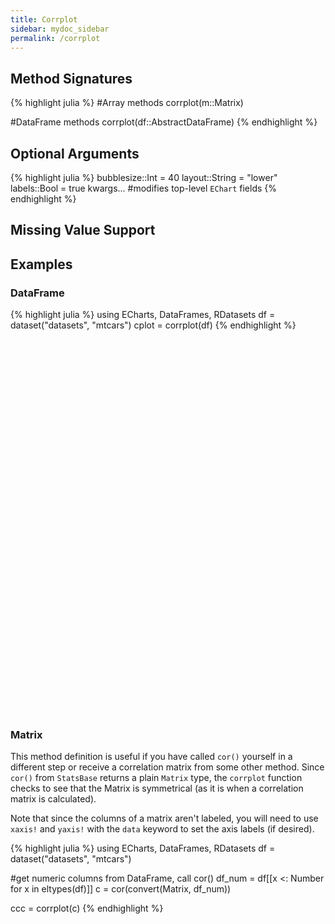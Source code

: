 ```yaml
---
title: Corrplot
sidebar: mydoc_sidebar
permalink: /corrplot
---
```


## Method Signatures
{% highlight julia %}
#Array methods
corrplot(m::Matrix)

#DataFrame methods
corrplot(df::AbstractDataFrame)
{% endhighlight %}

## Optional Arguments
{% highlight julia %}
bubblesize::Int = 40
layout::String = "lower"
labels::Bool = true
kwargs... #modifies top-level `EChart` fields
{% endhighlight %}

## Missing Value Support

## Examples

### DataFrame
{% highlight julia %}
using ECharts, DataFrames, RDatasets
df = dataset("datasets", "mtcars")
cplot = corrplot(df)
{% endhighlight %}

<div id="cplot" style="height:600px;width:600px;"></div>
<script type="text/javascript">

    // Initialize after dom ready
    var myChart = echarts.init(document.getElementById("cplot"), roma());

    // Load data into the ECharts instance
    myChart.setOption(
{"xAxis":[{"splitNumber":5,"axisLabel":{"show":true,"interval":"auto","rotate":0,"inside":false,"formatter":"{value}","margin":8},"data":["MPG","Cyl","Disp","HP","DRat","WT","QSec","VS","AM","Gear","Carb"],"scale":false,"gridIndex":0,"minInterval":0,"zlevel":0,"triggerEvent":false,"z":0,"inverse":false,"nameLocation":"middle","nameGap":30,"silent":true,"type":"category"}],"visualMap":{"left":"right","max":1.0,"min":-1.0,"top":"middle","inRange":{"color":["rgb(178, 24, 43)","rgb(214, 96, 77)","rgb(244,165,130)","rgb(253,219,199)","rgb(247,247,247)","rgb(209,229,240)","rgb(146,197,222)","rgb( 67,147,195)","rgb( 33,102,172)"]},"calculable":true,"precision":2},"ec_charttype":"corrplot","series":[{"label":{"normal":{"textStyle":{"fontFamily":"sans-serif","fontStyle":"normal","color":"black","fontSize":14,"fontWeight":"bold"},"show":true,"position":"inside","formatter":function (params) {return params.data[2].toFixed(2);}}},"yAxisIndex":0,"symbolSize":function (data) {return 45 * Math.sqrt(Math.abs(data[2]))},"xAxisIndex":0,"smooth":false,"data":[[0.0,0.0,1.0],[0.0,1.0,-0.8521619594266129],[0.0,2.0,-0.8475513792624785],[0.0,3.0,-0.7761683718265862],[0.0,4.0,0.6811719078067491],[0.0,5.0,-0.8676593765172278],[0.0,6.0,0.41868403392177816],[0.0,7.0,0.6640389191275928],[0.0,8.0,0.5998324294546477],[0.0,9.0,0.4802847573388421],[0.0,10.0,-0.5509250739024587],[1.0,0.0,0.0],[1.0,1.0,1.0],[1.0,2.0,0.9020328721469989],[1.0,3.0,0.8324474527218194],[1.0,4.0,-0.6999381138287699],[1.0,5.0,0.7824957944632408],[1.0,6.0,-0.5912420737688685],[1.0,7.0,-0.8108117960830052],[1.0,8.0,-0.5226070469006754],[1.0,9.0,-0.49268659938947124],[1.0,10.0,0.5269882937496432],[2.0,0.0,0.0],[2.0,1.0,0.0],[2.0,2.0,1.0],[2.0,3.0,0.7909485863698066],[2.0,4.0,-0.7102139271692701],[2.0,5.0,0.8879799220581378],[2.0,6.0,-0.4336978808110138],[2.0,7.0,-0.7104158907906003],[2.0,8.0,-0.591227040063948],[2.0,9.0,-0.5555691985624827],[2.0,10.0,0.3949768648689692],[3.0,0.0,0.0],[3.0,1.0,0.0],[3.0,2.0,0.0],[3.0,3.0,1.0],[3.0,4.0,-0.4487591168729195],[3.0,5.0,0.6587478873447591],[3.0,6.0,-0.7082233888619531],[3.0,7.0,-0.7230967373524496],[3.0,8.0,-0.243204257185851],[3.0,9.0,-0.12570425822547415],[3.0,10.0,0.7498124715491101],[4.0,0.0,0.0],[4.0,1.0,0.0],[4.0,2.0,0.0],[4.0,3.0,0.0],[4.0,4.0,1.0],[4.0,5.0,-0.7124406466973717],[4.0,6.0,0.09120475965118302],[4.0,7.0,0.4402784649553493],[4.0,8.0,0.71271112722627],[4.0,9.0,0.6996101319346648],[4.0,10.0,-0.09078979886886729],[5.0,0.0,0.0],[5.0,1.0,0.0],[5.0,2.0,0.0],[5.0,3.0,0.0],[5.0,4.0,0.0],[5.0,5.0,1.0],[5.0,6.0,-0.17471587871340485],[5.0,7.0,-0.554915677663994],[5.0,8.0,-0.692495258839484],[5.0,9.0,-0.5832869965366478],[5.0,10.0,0.427605937735487],[6.0,0.0,0.0],[6.0,1.0,0.0],[6.0,2.0,0.0],[6.0,3.0,0.0],[6.0,4.0,0.0],[6.0,5.0,0.0],[6.0,6.0,1.0],[6.0,7.0,0.7445354435262542],[6.0,8.0,-0.2298608621848829],[6.0,9.0,-0.212682229720365],[6.0,10.0,-0.6562492283380588],[7.0,0.0,0.0],[7.0,1.0,0.0],[7.0,2.0,0.0],[7.0,3.0,0.0],[7.0,4.0,0.0],[7.0,5.0,0.0],[7.0,6.0,0.0],[7.0,7.0,1.0],[7.0,8.0,0.1683451245853586],[7.0,9.0,0.20602334873357925],[7.0,10.0,-0.5696071410068426],[8.0,0.0,0.0],[8.0,1.0,0.0],[8.0,2.0,0.0],[8.0,3.0,0.0],[8.0,4.0,0.0],[8.0,5.0,0.0],[8.0,6.0,0.0],[8.0,7.0,0.0],[8.0,8.0,1.0],[8.0,9.0,0.7940587602563435],[8.0,10.0,0.057534351070504114],[9.0,0.0,0.0],[9.0,1.0,0.0],[9.0,2.0,0.0],[9.0,3.0,0.0],[9.0,4.0,0.0],[9.0,5.0,0.0],[9.0,6.0,0.0],[9.0,7.0,0.0],[9.0,8.0,0.0],[9.0,9.0,1.0],[9.0,10.0,0.2740728363575223],[10.0,0.0,0.0],[10.0,1.0,0.0],[10.0,2.0,0.0],[10.0,3.0,0.0],[10.0,4.0,0.0],[10.0,5.0,0.0],[10.0,6.0,0.0],[10.0,7.0,0.0],[10.0,8.0,0.0],[10.0,9.0,0.0],[10.0,10.0,1.0]],"markLine":{"data":[],"lineStyle":{"normal":{},"emphasis":{}}},"type":"scatter"}],"theme":{"geo":{"label":{"normal":{"textStyle":{"color":"#000000"}},"emphasis":{"textStyle":{"color":"rgb(100,0,0)"}}},"itemStyle":{"normal":{"borderColor":"#444444","borderWidth":0.5,"areaColor":"#eeeeee"},"emphasis":{"borderColor":"#444444","borderWidth":1,"areaColor":"rgba(255,215,0,0.8)"}}},"parallel":{"itemStyle":{"normal":{"borderWidth":0,"borderColor":"#ccc"},"emphasis":{"borderWidth":0,"borderColor":"#ccc"}}},"markPoint":{"label":{"normal":{"textStyle":{"color":"#eeeeee"}},"emphasis":{"textStyle":{"color":"#eeeeee"}}}},"visualMap":{"color":["#e01f54","#e7dbc3"]},"funnel":{"itemStyle":{"normal":{"borderWidth":0,"borderColor":"#ccc"},"emphasis":{"borderWidth":0,"borderColor":"#ccc"}}},"bar":{"itemStyle":{"normal":{"barBorderColor":"#ccc","barBorderWidth":0},"emphasis":{"barBorderColor":"#ccc","barBorderWidth":0}}},"map":{"label":{"normal":{"textStyle":{"color":"#000000"}},"emphasis":{"textStyle":{"color":"rgb(100,0,0)"}}},"itemStyle":{"normal":{"borderColor":"#444444","borderWidth":0.5,"areaColor":"#eeeeee"},"emphasis":{"borderColor":"#444444","borderWidth":1,"areaColor":"rgba(255,215,0,0.8)"}}},"scatter":{"itemStyle":{"normal":{"borderWidth":0,"borderColor":"#ccc"},"emphasis":{"borderWidth":0,"borderColor":"#ccc"}}},"pie":{"itemStyle":{"normal":{"borderWidth":0,"borderColor":"#ccc"},"emphasis":{"borderWidth":0,"borderColor":"#ccc"}}},"graph":{"label":{"normal":{"textStyle":{"color":"#eeeeee"}}},"symbolSize":4,"itemStyle":{"normal":{"borderWidth":0,"borderColor":"#ccc"}},"smooth":false,"symbol":"emptyCircle","color":["#e01f54","#001852","#f5e8c8","#b8d2c7","#c6b38e","#a4d8c2","#f3d999","#d3758f","#dcc392","#2e4783","#82b6e9","#ff6347","#a092f1","#0a915d","#eaf889","#6699FF","#ff6666","#3cb371","#d5b158","#38b6b6"],"lineStyle":{"normal":{"color":"#aaaaaa","width":1}}},"backgroundColor":"rgba(0,0,0,0)","line":{"symbolSize":4,"itemStyle":{"normal":{"borderWidth":1}},"smooth":false,"symbol":"emptyCircle","lineStyle":{"normal":{"width":2}}},"candlestick":{"itemStyle":{"normal":{"borderColor0":"#b8d2c7","color":"#e01f54","borderColor":"#f5e8c8","borderWidth":1,"color0":"#001852"}}},"sankey":{"itemStyle":{"normal":{"borderWidth":0,"borderColor":"#ccc"},"emphasis":{"borderWidth":0,"borderColor":"#ccc"}}},"valueAxis":{"axisLine":{"show":true,"lineStyle":{"color":"#333"}},"axisLabel":{"textStyle":{"color":"#333"},"show":true},"splitLine":{"show":true,"lineStyle":{"color":["#ccc"]}},"splitArea":{"areaStyle":{"color":["rgba(250,250,250,0.3)","rgba(200,200,200,0.3)"]},"show":false},"axisTick":{"show":true,"lineStyle":{"color":"#333"}}},"toolbox":{"iconStyle":{"normal":{"borderColor":"#999999"},"emphasis":{"borderColor":"#666666"}}},"categoryAxis":{"axisLine":{"show":true,"lineStyle":{"color":"#333"}},"axisLabel":{"textStyle":{"color":"#333"},"show":true},"splitLine":{"show":false,"lineStyle":{"color":["#ccc"]}},"splitArea":{"areaStyle":{"color":["rgba(250,250,250,0.3)","rgba(200,200,200,0.3)"]},"show":false},"axisTick":{"show":true,"lineStyle":{"color":"#333"}}},"tooltip":{"axisPointer":{"crossStyle":{"color":"#cccccc","width":1},"lineStyle":{"color":"#cccccc","width":1}}},"timeline":{"label":{"normal":{"textStyle":{"color":"#293c55"}},"emphasis":{"textStyle":{"color":"#293c55"}}},"controlStyle":{"normal":{"color":"#293c55","borderColor":"#293c55","borderWidth":0.5},"emphasis":{"color":"#293c55","borderColor":"#293c55","borderWidth":0.5}},"checkpointStyle":{"color":"#e43c59","borderColor":"rgba(194,53,49,0.5)"},"itemStyle":{"normal":{"color":"#293c55","borderWidth":1},"emphasis":{"color":"#a9334c"}},"lineStyle":{"color":"#293c55","width":1}},"radar":{"symbolSize":4,"itemStyle":{"normal":{"borderWidth":1}},"smooth":false,"symbol":"emptyCircle","lineStyle":{"normal":{"width":2}}},"logAxis":{"axisLine":{"show":true,"lineStyle":{"color":"#333"}},"axisLabel":{"textStyle":{"color":"#333"},"show":true},"splitLine":{"show":true,"lineStyle":{"color":["#ccc"]}},"splitArea":{"areaStyle":{"color":["rgba(250,250,250,0.3)","rgba(200,200,200,0.3)"]},"show":false},"axisTick":{"show":true,"lineStyle":{"color":"#333"}}},"textStyle":{},"gauge":{"itemStyle":{"normal":{"borderWidth":0,"borderColor":"#ccc"},"emphasis":{"borderWidth":0,"borderColor":"#ccc"}}},"boxplot":{"itemStyle":{"normal":{"borderWidth":1},"emphasis":{"borderWidth":2}}},"color":["#e01f54","#001852","#f5e8c8","#b8d2c7","#c6b38e","#a4d8c2","#f3d999","#d3758f","#dcc392","#2e4783","#82b6e9","#ff6347","#a092f1","#0a915d","#eaf889","#6699FF","#ff6666","#3cb371","#d5b158","#38b6b6"],"title":{"textStyle":{"color":"#333333"},"subtextStyle":{"color":"#aaaaaa"}},"dataZoom":{"dataBackgroundColor":"rgba(47,69,84,0.3)","textStyle":{"color":"#333333"},"handleSize":"100%","handleColor":"#a7b7cc","fillerColor":"rgba(167,183,204,0.4)","backgroundColor":"rgba(47,69,84,0)"},"timeAxis":{"axisLine":{"show":true,"lineStyle":{"color":"#333"}},"axisLabel":{"textStyle":{"color":"#333"},"show":true},"splitLine":{"show":true,"lineStyle":{"color":["#ccc"]}},"splitArea":{"areaStyle":{"color":["rgba(250,250,250,0.3)","rgba(200,200,200,0.3)"]},"show":false},"axisTick":{"show":true,"lineStyle":{"color":"#333"}}},"legend":{"textStyle":{"color":"#333333"}}},"yAxis":[{"splitNumber":5,"axisLabel":{"show":true,"interval":"auto","rotate":0,"inside":false,"formatter":"{value}","margin":8},"data":["MPG","Cyl","Disp","HP","DRat","WT","QSec","VS","AM","Gear","Carb"],"scale":false,"gridIndex":0,"minInterval":0,"zlevel":0,"triggerEvent":false,"z":0,"inverse":true,"nameLocation":"middle","nameGap":30,"silent":true,"type":"category"}],"toolbox":{"feature":{},"orient":"vertical","itemSize":15,"height":"auto","zlevel":0,"z":2,"itemGap":20,"right":"auto","top":"center","width":"auto","show":false,"showTitle":true},"ec_width":650,"ec_height":650,"grid":[{"height":"auto","show":false,"width":"auto","backgroundColor":"transparent"}],"title":[{"left":"left","borderColor":"transparent","bottom":"auto","padding":5,"zlevel":0,"borderWidth":1,"target":"blank","z":2,"itemGap":5,"shadowOffsetY":0,"shadowOffsetX":0,"right":"auto","top":"auto","subtarget":"blank","show":true}]}
        );
</script>

### Matrix

This method definition is useful if you have called `cor()` yourself in a different step or receive a correlation matrix from some other method. Since `cor()` from `StatsBase` returns a plain `Matrix` type, the `corrplot` function checks to see that the Matrix is symmetrical (as it is when a correlation matrix is calculated).

Note that since the columns of a matrix aren't labeled, you will need to use `xaxis!` and `yaxis!` with the `data` keyword to set the axis labels (if desired).

{% highlight julia %}
using ECharts, DataFrames, RDatasets
df = dataset("datasets", "mtcars")

#get numeric columns from DataFrame, call cor()
df_num = df[[x <: Number for x in eltypes(df)]]
c = cor(convert(Matrix, df_num))

ccc = corrplot(c)
{% endhighlight %}

<div id="cplot2" style="height:600px;width:600px;"></div>
<script type="text/javascript">

    // Initialize after dom ready
    var myChart = echarts.init(document.getElementById("cplot2"), roma());

    // Load data into the ECharts instance
    myChart.setOption(
{"xAxis":[{"splitNumber":5,"axisLabel":{"show":true,"interval":"auto","rotate":0,"inside":false,"formatter":"{value}","margin":8},"data":[1,2,3,4,5,6,7,8,9,10,11],"scale":false,"gridIndex":0,"minInterval":0,"zlevel":0,"triggerEvent":false,"z":0,"inverse":false,"nameLocation":"middle","nameGap":30,"silent":true,"type":"category"}],"visualMap":{"left":"right","max":1.0,"min":-1.0,"top":"middle","inRange":{"color":["rgb(178, 24, 43)","rgb(214, 96, 77)","rgb(244,165,130)","rgb(253,219,199)","rgb(247,247,247)","rgb(209,229,240)","rgb(146,197,222)","rgb( 67,147,195)","rgb( 33,102,172)"]},"calculable":true,"precision":2},"ec_charttype":"corrplot","series":[{"label":{"normal":{"textStyle":{"fontFamily":"sans-serif","fontStyle":"normal","color":"black","fontSize":14,"fontWeight":"bold"},"show":true,"position":"inside","formatter":function (params) {return params.data[2].toFixed(2);}}},"yAxisIndex":0,"symbolSize":function (data) {return 45 * Math.sqrt(Math.abs(data[2]))},"xAxisIndex":0,"smooth":false,"data":[[0.0,0.0,1.0],[0.0,1.0,-0.8521619594266129],[0.0,2.0,-0.8475513792624785],[0.0,3.0,-0.7761683718265862],[0.0,4.0,0.6811719078067491],[0.0,5.0,-0.8676593765172278],[0.0,6.0,0.41868403392177816],[0.0,7.0,0.6640389191275928],[0.0,8.0,0.5998324294546477],[0.0,9.0,0.4802847573388421],[0.0,10.0,-0.5509250739024587],[1.0,0.0,0.0],[1.0,1.0,1.0],[1.0,2.0,0.9020328721469989],[1.0,3.0,0.8324474527218194],[1.0,4.0,-0.6999381138287699],[1.0,5.0,0.7824957944632408],[1.0,6.0,-0.5912420737688685],[1.0,7.0,-0.8108117960830052],[1.0,8.0,-0.5226070469006754],[1.0,9.0,-0.49268659938947124],[1.0,10.0,0.5269882937496432],[2.0,0.0,0.0],[2.0,1.0,0.0],[2.0,2.0,1.0],[2.0,3.0,0.7909485863698066],[2.0,4.0,-0.7102139271692701],[2.0,5.0,0.8879799220581378],[2.0,6.0,-0.4336978808110138],[2.0,7.0,-0.7104158907906003],[2.0,8.0,-0.591227040063948],[2.0,9.0,-0.5555691985624827],[2.0,10.0,0.3949768648689692],[3.0,0.0,0.0],[3.0,1.0,0.0],[3.0,2.0,0.0],[3.0,3.0,1.0],[3.0,4.0,-0.4487591168729195],[3.0,5.0,0.6587478873447591],[3.0,6.0,-0.7082233888619531],[3.0,7.0,-0.7230967373524496],[3.0,8.0,-0.243204257185851],[3.0,9.0,-0.12570425822547415],[3.0,10.0,0.7498124715491101],[4.0,0.0,0.0],[4.0,1.0,0.0],[4.0,2.0,0.0],[4.0,3.0,0.0],[4.0,4.0,1.0],[4.0,5.0,-0.7124406466973717],[4.0,6.0,0.09120475965118302],[4.0,7.0,0.4402784649553493],[4.0,8.0,0.71271112722627],[4.0,9.0,0.6996101319346648],[4.0,10.0,-0.09078979886886729],[5.0,0.0,0.0],[5.0,1.0,0.0],[5.0,2.0,0.0],[5.0,3.0,0.0],[5.0,4.0,0.0],[5.0,5.0,1.0],[5.0,6.0,-0.17471587871340485],[5.0,7.0,-0.554915677663994],[5.0,8.0,-0.692495258839484],[5.0,9.0,-0.5832869965366478],[5.0,10.0,0.427605937735487],[6.0,0.0,0.0],[6.0,1.0,0.0],[6.0,2.0,0.0],[6.0,3.0,0.0],[6.0,4.0,0.0],[6.0,5.0,0.0],[6.0,6.0,1.0],[6.0,7.0,0.7445354435262542],[6.0,8.0,-0.2298608621848829],[6.0,9.0,-0.212682229720365],[6.0,10.0,-0.6562492283380588],[7.0,0.0,0.0],[7.0,1.0,0.0],[7.0,2.0,0.0],[7.0,3.0,0.0],[7.0,4.0,0.0],[7.0,5.0,0.0],[7.0,6.0,0.0],[7.0,7.0,1.0],[7.0,8.0,0.1683451245853586],[7.0,9.0,0.20602334873357925],[7.0,10.0,-0.5696071410068426],[8.0,0.0,0.0],[8.0,1.0,0.0],[8.0,2.0,0.0],[8.0,3.0,0.0],[8.0,4.0,0.0],[8.0,5.0,0.0],[8.0,6.0,0.0],[8.0,7.0,0.0],[8.0,8.0,1.0],[8.0,9.0,0.7940587602563435],[8.0,10.0,0.057534351070504114],[9.0,0.0,0.0],[9.0,1.0,0.0],[9.0,2.0,0.0],[9.0,3.0,0.0],[9.0,4.0,0.0],[9.0,5.0,0.0],[9.0,6.0,0.0],[9.0,7.0,0.0],[9.0,8.0,0.0],[9.0,9.0,1.0],[9.0,10.0,0.2740728363575223],[10.0,0.0,0.0],[10.0,1.0,0.0],[10.0,2.0,0.0],[10.0,3.0,0.0],[10.0,4.0,0.0],[10.0,5.0,0.0],[10.0,6.0,0.0],[10.0,7.0,0.0],[10.0,8.0,0.0],[10.0,9.0,0.0],[10.0,10.0,1.0]],"markLine":{"data":[],"lineStyle":{"normal":{},"emphasis":{}}},"type":"scatter"}],"theme":{"geo":{"label":{"normal":{"textStyle":{"color":"#000000"}},"emphasis":{"textStyle":{"color":"rgb(100,0,0)"}}},"itemStyle":{"normal":{"borderColor":"#444444","borderWidth":0.5,"areaColor":"#eeeeee"},"emphasis":{"borderColor":"#444444","borderWidth":1,"areaColor":"rgba(255,215,0,0.8)"}}},"parallel":{"itemStyle":{"normal":{"borderWidth":0,"borderColor":"#ccc"},"emphasis":{"borderWidth":0,"borderColor":"#ccc"}}},"markPoint":{"label":{"normal":{"textStyle":{"color":"#eeeeee"}},"emphasis":{"textStyle":{"color":"#eeeeee"}}}},"visualMap":{"color":["#e01f54","#e7dbc3"]},"funnel":{"itemStyle":{"normal":{"borderWidth":0,"borderColor":"#ccc"},"emphasis":{"borderWidth":0,"borderColor":"#ccc"}}},"bar":{"itemStyle":{"normal":{"barBorderColor":"#ccc","barBorderWidth":0},"emphasis":{"barBorderColor":"#ccc","barBorderWidth":0}}},"map":{"label":{"normal":{"textStyle":{"color":"#000000"}},"emphasis":{"textStyle":{"color":"rgb(100,0,0)"}}},"itemStyle":{"normal":{"borderColor":"#444444","borderWidth":0.5,"areaColor":"#eeeeee"},"emphasis":{"borderColor":"#444444","borderWidth":1,"areaColor":"rgba(255,215,0,0.8)"}}},"scatter":{"itemStyle":{"normal":{"borderWidth":0,"borderColor":"#ccc"},"emphasis":{"borderWidth":0,"borderColor":"#ccc"}}},"pie":{"itemStyle":{"normal":{"borderWidth":0,"borderColor":"#ccc"},"emphasis":{"borderWidth":0,"borderColor":"#ccc"}}},"graph":{"label":{"normal":{"textStyle":{"color":"#eeeeee"}}},"symbolSize":4,"itemStyle":{"normal":{"borderWidth":0,"borderColor":"#ccc"}},"smooth":false,"symbol":"emptyCircle","color":["#e01f54","#001852","#f5e8c8","#b8d2c7","#c6b38e","#a4d8c2","#f3d999","#d3758f","#dcc392","#2e4783","#82b6e9","#ff6347","#a092f1","#0a915d","#eaf889","#6699FF","#ff6666","#3cb371","#d5b158","#38b6b6"],"lineStyle":{"normal":{"color":"#aaaaaa","width":1}}},"backgroundColor":"rgba(0,0,0,0)","line":{"symbolSize":4,"itemStyle":{"normal":{"borderWidth":1}},"smooth":false,"symbol":"emptyCircle","lineStyle":{"normal":{"width":2}}},"candlestick":{"itemStyle":{"normal":{"borderColor0":"#b8d2c7","color":"#e01f54","borderColor":"#f5e8c8","borderWidth":1,"color0":"#001852"}}},"sankey":{"itemStyle":{"normal":{"borderWidth":0,"borderColor":"#ccc"},"emphasis":{"borderWidth":0,"borderColor":"#ccc"}}},"valueAxis":{"axisLine":{"show":true,"lineStyle":{"color":"#333"}},"axisLabel":{"textStyle":{"color":"#333"},"show":true},"splitLine":{"show":true,"lineStyle":{"color":["#ccc"]}},"splitArea":{"areaStyle":{"color":["rgba(250,250,250,0.3)","rgba(200,200,200,0.3)"]},"show":false},"axisTick":{"show":true,"lineStyle":{"color":"#333"}}},"toolbox":{"iconStyle":{"normal":{"borderColor":"#999999"},"emphasis":{"borderColor":"#666666"}}},"categoryAxis":{"axisLine":{"show":true,"lineStyle":{"color":"#333"}},"axisLabel":{"textStyle":{"color":"#333"},"show":true},"splitLine":{"show":false,"lineStyle":{"color":["#ccc"]}},"splitArea":{"areaStyle":{"color":["rgba(250,250,250,0.3)","rgba(200,200,200,0.3)"]},"show":false},"axisTick":{"show":true,"lineStyle":{"color":"#333"}}},"tooltip":{"axisPointer":{"crossStyle":{"color":"#cccccc","width":1},"lineStyle":{"color":"#cccccc","width":1}}},"timeline":{"label":{"normal":{"textStyle":{"color":"#293c55"}},"emphasis":{"textStyle":{"color":"#293c55"}}},"controlStyle":{"normal":{"color":"#293c55","borderColor":"#293c55","borderWidth":0.5},"emphasis":{"color":"#293c55","borderColor":"#293c55","borderWidth":0.5}},"checkpointStyle":{"color":"#e43c59","borderColor":"rgba(194,53,49,0.5)"},"itemStyle":{"normal":{"color":"#293c55","borderWidth":1},"emphasis":{"color":"#a9334c"}},"lineStyle":{"color":"#293c55","width":1}},"radar":{"symbolSize":4,"itemStyle":{"normal":{"borderWidth":1}},"smooth":false,"symbol":"emptyCircle","lineStyle":{"normal":{"width":2}}},"logAxis":{"axisLine":{"show":true,"lineStyle":{"color":"#333"}},"axisLabel":{"textStyle":{"color":"#333"},"show":true},"splitLine":{"show":true,"lineStyle":{"color":["#ccc"]}},"splitArea":{"areaStyle":{"color":["rgba(250,250,250,0.3)","rgba(200,200,200,0.3)"]},"show":false},"axisTick":{"show":true,"lineStyle":{"color":"#333"}}},"textStyle":{},"gauge":{"itemStyle":{"normal":{"borderWidth":0,"borderColor":"#ccc"},"emphasis":{"borderWidth":0,"borderColor":"#ccc"}}},"boxplot":{"itemStyle":{"normal":{"borderWidth":1},"emphasis":{"borderWidth":2}}},"color":["#e01f54","#001852","#f5e8c8","#b8d2c7","#c6b38e","#a4d8c2","#f3d999","#d3758f","#dcc392","#2e4783","#82b6e9","#ff6347","#a092f1","#0a915d","#eaf889","#6699FF","#ff6666","#3cb371","#d5b158","#38b6b6"],"title":{"textStyle":{"color":"#333333"},"subtextStyle":{"color":"#aaaaaa"}},"dataZoom":{"dataBackgroundColor":"rgba(47,69,84,0.3)","textStyle":{"color":"#333333"},"handleSize":"100%","handleColor":"#a7b7cc","fillerColor":"rgba(167,183,204,0.4)","backgroundColor":"rgba(47,69,84,0)"},"timeAxis":{"axisLine":{"show":true,"lineStyle":{"color":"#333"}},"axisLabel":{"textStyle":{"color":"#333"},"show":true},"splitLine":{"show":true,"lineStyle":{"color":["#ccc"]}},"splitArea":{"areaStyle":{"color":["rgba(250,250,250,0.3)","rgba(200,200,200,0.3)"]},"show":false},"axisTick":{"show":true,"lineStyle":{"color":"#333"}}},"legend":{"textStyle":{"color":"#333333"}}},"yAxis":[{"splitNumber":5,"axisLabel":{"show":true,"interval":"auto","rotate":0,"inside":false,"formatter":"{value}","margin":8},"data":[1,2,3,4,5,6,7,8,9,10,11],"scale":false,"gridIndex":0,"minInterval":0,"zlevel":0,"triggerEvent":false,"z":0,"inverse":true,"nameLocation":"middle","nameGap":30,"silent":true,"type":"category"}],"toolbox":{"feature":{},"orient":"vertical","itemSize":15,"height":"auto","zlevel":0,"z":2,"itemGap":20,"right":"auto","top":"center","width":"auto","show":false,"showTitle":true},"ec_width":650,"ec_height":650,"grid":[{"height":"auto","show":false,"width":"auto","backgroundColor":"transparent"}],"title":[{"left":"left","borderColor":"transparent","bottom":"auto","padding":5,"zlevel":0,"borderWidth":1,"target":"blank","z":2,"itemGap":5,"shadowOffsetY":0,"shadowOffsetX":0,"right":"auto","top":"auto","subtarget":"blank","show":true}]}
        );
</script>
